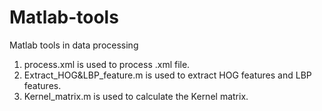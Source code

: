 # Matlab-tools
Matlab tools in data processing

1. process.xml is used to process .xml file.
2. Extract_HOG&LBP_feature.m is used to extract HOG features and LBP features.
3. Kernel_matrix.m is used to calculate the Kernel matrix.
